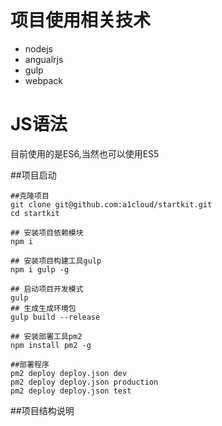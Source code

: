 # 项目使用相关技术
* nodejs
* angualrjs
* gulp
* webpack

# JS语法
目前使用的是ES6,当然也可以使用ES5


##项目启动

```
##克隆项目
git clone git@github.com:a1cloud/startkit.git
cd startkit

## 安装项目依赖模块
npm i

## 安装项目构建工具gulp
npm i gulp -g

## 启动项目开发模式
gulp
## 生成生成环境包
gulp build --release

## 安装部署工具pm2
npm install pm2 -g

##部署程序
pm2 deploy deploy.json dev
pm2 deploy deploy.json production
pm2 deploy deploy.json test

```

##项目结构说明

```

```
